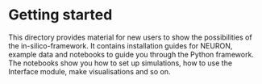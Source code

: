 # Getting started

This directory provides material for new users to show the possibilities of the in-silico-framework.
It contains installation guides for NEURON, example data and notebooks to guide you through the Python framework. The notebooks show you how to set up simulations, how to use the Interface module, make visualisations and so on.